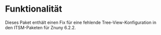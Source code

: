 # Funktionalität

Dieses Paket enthält einen Fix für eine fehlende Tree-View-Konfiguration in den ITSM-Paketen für Znuny 6.2.2.
